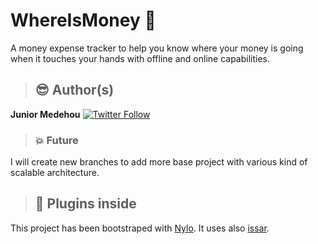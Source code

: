 # WhereIsMoney 🤳

A money expense tracker to help you know where your money is going when it touches your hands with offline and online capabilities.

> ## :sunglasses:  Author(s)

**Junior Medehou** [![Twitter Follow](https://img.shields.io/twitter/follow/juniormedehou_?label=Follow&style=social)](https://twitter.com/juniormedehou_)

> ### 💥 Future

I will create new branches to add more base project with various kind of scalable architecture.

> ## :electric_plug:  Plugins inside

This project has been bootstraped with [Nylo](https://github.com/nylo-core/nylo). It uses also [issar](https://pub.dev/packages/isar).
